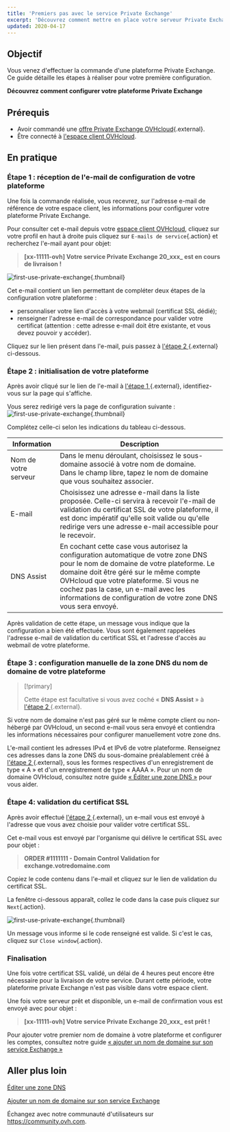 ```yaml
---
title: 'Premiers pas avec le service Private Exchange'
excerpt: 'Découvrez comment mettre en place votre serveur Private Exchange.'
updated: 2020-04-17
---
```


## Objectif

Vous venez d'effectuer la commande d'une plateforme Private Exchange. Ce guide détaille les étapes à réaliser pour votre première configuration.

**Découvrez comment configurer votre plateforme Private Exchange**

## Prérequis

- Avoir commandé une [offre Private Exchange OVHcloud](https://www.ovhcloud.com/fr/emails/private-exchange/){.external}.
- Être connecté à [l'espace client OVHcloud](https://www.ovh.com/auth/?action=gotomanager&from=https://www.ovh.com/fr/&ovhSubsidiary=fr).

## En pratique

### Étape 1 : réception de l'e-mail de configuration de votre plateforme

Une fois la commande réalisée, vous recevrez, sur l'adresse e-mail de référence de votre espace client, les informations pour configurer votre plateforme Private Exchange. 

Pour consulter cet e-mail depuis votre [espace client OVHcloud](https://www.ovh.com/auth/?action=gotomanager&from=https://www.ovh.com/fr/&ovhSubsidiary=fr), cliquez sur votre profil en haut à droite puis cliquez sur `E-mails de service`{.action} et recherchez l'e-mail ayant pour objet:

> **[xx-11111-ovh] Votre service Private Exchange 20_xxx_ est en cours de livraison !**

![first-use-private-exchange](first-use-private-exchange-01.png){.thumbnail}

Cet e-mail contient un lien permettant de compléter deux étapes de la configuration votre plateforme :

- personnaliser votre lien d'accès à votre webmail (certificat SSL dédié);
- renseigner l'adresse e-mail de correspondance pour valider votre certificat (attention : cette adresse e-mail doit être existante, et vous devez pouvoir y accéder).

Cliquez sur le lien présent dans l'e-mail, puis passez à [l'étape 2 ](#etape-2-initialisation-de-votre-plateforme.){.external} ci-dessous.

### Étape 2 : initialisation de votre plateforme

Après avoir cliqué sur le lien de l'e-mail à [l'étape 1 ](#etape-1-reception-de-lemail-de-configuration-de-votre-serveur.){.external}, identifiez-vous sur la page qui s'affiche.

Vous serez redirigé vers la page de configuration suivante :
![first-use-private-exchange](first-use-private-exchange-02.png){.thumbnail}

Complétez celle-ci selon les indications du tableau ci-dessous.

| Information          	| Description                                                                                                                                                                                                                             	|
|----------------------	|-----------------------------------------------------------------------------------------------------------------------------------------------------------------------------------------------------------------------------------------	|
| Nom de votre serveur 	| Dans le menu déroulant, choisissez le sous-domaine associé à votre nom de domaine. <br> Dans le champ libre, tapez le nom de domaine que vous souhaitez associer.                                                                   	|
| E-mail               	| Choisissez une adresse e-mail dans la liste proposée. Celle-ci servira à recevoir l'e-mail de validation du certificat SSL de votre plateforme, il est donc impératif qu'elle soit valide ou qu'elle redirige vers une adresse e-mail accessible pour le recevoir.
| DNS Assist           	| En cochant cette case vous autorisez la configuration automatique de votre zone DNS pour le nom de domaine de votre plateforme. Le domaine doit être géré sur le même compte OVHcloud que votre plateforme. Si vous ne cochez pas la case, un e-mail avec les informations de configuration de votre zone DNS vous sera envoyé. 	|

Après validation de cette étape, un message vous indique que la configuration a bien été effectuée. Vous sont également rappelées l'adresse e-mail de validation du certificat SSL et l'adresse d'accès au webmail de votre plateforme.

### Étape 3 : configuration manuelle de la zone DNS du nom de domaine de votre plateforme

> [!primary]
>
> Cette étape est facultative si vous avez coché « **DNS Assist** » à [l'étape 2 ](#etape-2-initialisation-de-votre-plateforme.){.external}.
> 

Si votre nom de domaine n'est pas géré sur le même compte client ou non-hébergé par OVHcloud, un second e-mail vous sera envoyé et contiendra les informations nécessaires pour configurer manuellement votre zone dns.

L'e-mail contient les adresses IPv4 et IPv6 de votre plateforme. Renseignez ces adresses dans la zone DNS du sous-domaine préalablement créé à [l'étape 2 ](#etape-2-initialisation-de-votre-plateforme.){.external}, sous les formes respectives d'un enregistrement de type « A » et d'un enregistrement de type « AAAA ». Pour un nom de domaine OVHcloud, consultez notre guide [« Éditer une zone DNS »](dns_zone_edit1.) pour vous aider.

### Étape 4: validation du certificat SSL

Après avoir effectué [l'étape 2 ](#etape-2-initialisation-de-votre-plateforme.){.external}, un e-mail vous est envoyé à l'adresse que vous avez choisie pour valider votre certificat SSL.

Cet e-mail vous est envoyé par l'organisme qui délivre le certificat SSL avec pour objet :

> **ORDER #1111111 - Domain Control Validation for exchange.votredomaine.com**

Copiez le code contenu dans l'e-mail et cliquez sur le lien de validation du certificat SSL.

La fenêtre ci-dessous apparaît, collez le code dans la case puis cliquez sur `Next`{.action}.

![first-use-private-exchange](first-use-private-exchange-03.png){.thumbnail}

Un message vous informe si le code renseigné est valide. Si c'est le cas, cliquez sur `Close window`{.action}.

### Finalisation

Une fois votre certificat SSL validé, un délai de 4 heures peut encore être nécessaire pour la livraison de votre service. Durant cette période, votre plateforme private Exchange n'est pas visible dans votre espace client.

Une fois votre serveur prêt et disponible, un e-mail de confirmation vous est envoyé avec pour objet :

> **[xx-11111-ovh] Votre service Private Exchange 20_xxx_ est prêt !**

Pour ajouter votre premier nom de domaine à votre plateforme et configurer les comptes, consultez notre guide [« ajouter un nom de domaine sur son service Exchange »](exchange_adding_domain1.) 

## Aller plus loin

[Éditer une zone DNS](dns_zone_edit1.)

[Ajouter un nom de domaine sur son service Exchange ](exchange_adding_domain1.) 

Échangez avec notre communauté d'utilisateurs sur <https://community.ovh.com>.
